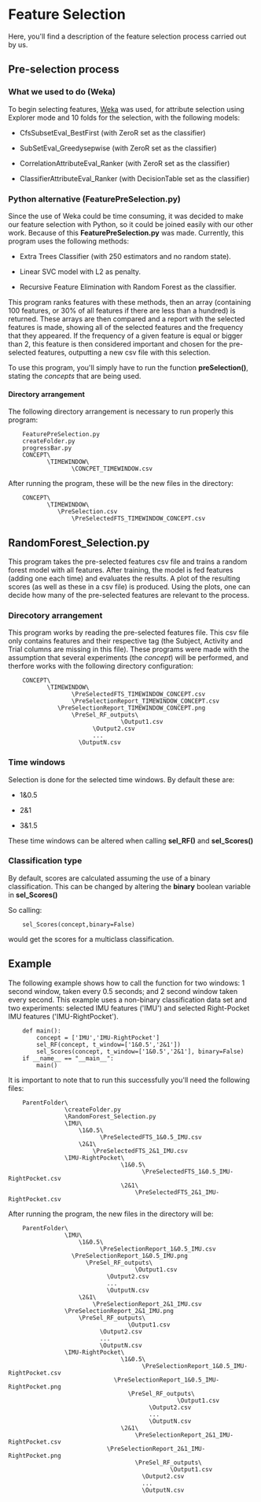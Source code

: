 # Feature Selection

Here, you'll find a description of the feature selection process carried out by us.

## Pre-selection process

### What we used to do (Weka)

To begin selecting features, [Weka](https://www.cs.waikato.ac.nz/~ml/weka/index.html) was used, for attribute selection using Explorer mode and 10 folds for the selection, with the following models:

- CfsSubsetEval_BestFirst (with ZeroR set as the classifier)
					
- SubSetEval_Greedysepwise (with ZeroR set as the classifier)
					
- CorrelationAttributeEval_Ranker (with ZeroR set as the classifier)
					
- ClassifierAttributeEval_Ranker (with DecisionTable set as the classifier)
     
### Python alternative (FeaturePreSelection.py)

Since the use of Weka could be time consuming, it was decided to make our feature selection with Python, so it could be joined easily with our other work. Because of this **FeaturePreSelection.py** was made. Currently, this program uses the following methods:

- Extra Trees Classifier (with 250 estimators and no random state).

- Linear SVC model with L2 as penalty.

- Recursive Feature Elimination with Random Forest as the classifier.

This program ranks features with these methods, then an array (containing 100 features, or 30% of all features if there are less than a hundred) is returned. These arrays are then compared and a report with the selected features is made, showing all of the selected features and the frequency that they appeared. If the frequency of a given feature is equal or bigger than 2, this feature is then considered important and chosen for the pre-selected features, outputting a new csv file with this selection.

To use this program, you'll simply have to run the function **preSelection()**, stating the *concepts* that are being used.

#### Directory arrangement

The following directory arrangement is necessary to run properly this program:

```
    FeaturePreSelection.py
    createFolder.py
    progressBar.py
    CONCEPT\
           \TIMEWINDOW\
	              \CONCPET_TIMEWINDOW.csv
```

After running the program, these will be the new files in the directory:


```
    CONCEPT\
           \TIMEWINDOW\
		      \PreSelection.csv
	              \PreSelectedFTS_TIMEWINDOW_CONCEPT.csv
```

## RandomForest_Selection.py


This program takes the pre-selected features csv file and trains a random forest model with all features. After training, the model is fed features (adding one each time) and evaluates the results. A plot of the resulting scores (as well as these in a csv file) is produced. Using the plots, one can decide how many of the pre-selected features are relevant to the process.

### Direcotory arrangement

This program works by reading the pre-selected features file. This csv file only contains features and their respective tag (the Subject, Activity and Trial columns are missing in this file). These programs were made with the assumption that several experiments (the _concept_) will be performed, and therfore works with the following directory configuration:

```
    CONCEPT\
           \TIMEWINDOW\
	              \PreSelectedFTS_TIMEWINDOW_CONCEPT.csv
	              \PreSelectionReport_TIMEWINDOW_CONCEPT.csv
		      \PreSelectionReport_TIMEWINDOW_CONCEPT.png
	              \PreSel_RF_outputs\
		                        \Output1.csv
				        \Output2.csv
				        ...
					\OutputN.csv 
```


### Time windows

Selection is done for the selected time windows. By default these are:

- 1&0.5

- 2&1

- 3&1.5

These time windows can be altered when calling **sel_RF()** and **sel_Scores()**

### Classification type

By default, scores are calculated assuming the use of a binary classification. This can be changed by altering the **binary** boolean variable in **sel_Scores()**

So calling:

```
    sel_Scores(concept,binary=False)
```   
   
 would get the scores for a multiclass classification.

## Example

The following example shows how to call the function for two windows: 1 second window, taken every 0.5 seconds; and 2 second window taken every second. This example uses a non-binary classification data set and two experiments: selected IMU features ('IMU') and selected Right-Pocket IMU features ('IMU-RightPocket').

```
    def main():
        concept = ['IMU','IMU-RightPocket']
        sel_RF(concept, t_window=['1&0.5','2&1'])
        sel_Scores(concept, t_window=['1&0.5','2&1'], binary=False)
    if __name__ == "__main__":
        main()
```

It is important to note that to run this successfully you'll need the following files:

```
    ParentFolder\
                \createFolder.py
                \RandomForest_Selection.py
                \IMU\
                    \1&0.5\
                          \PreSelectedFTS_1&0.5_IMU.csv
                    \2&1\
                        \PreSelectedFTS_2&1_IMU.csv
                \IMU-RightPocket\
                                \1&0.5\
                                      \PreSelectedFTS_1&0.5_IMU-RightPocket.csv
                                \2&1\
                                    \PreSelectedFTS_2&1_IMU-RightPocket.csv
```

After running the program, the new files in the directory will be:

```
    ParentFolder\
                \IMU\
                    \1&0.5\
                          \PreSelectionReport_1&0.5_IMU.csv
		          \PreSelectionReport_1&0.5_IMU.png
	                  \PreSel_RF_outputs\
		                            \Output1.csv
				            \Output2.csv
				            ...
				       	    \OutputN.csv
                    \2&1\
                        \PreSelectionReport_2&1_IMU.csv
		        \PreSelectionReport_2&1_IMU.png
	                \PreSel_RF_outputs\
		                          \Output1.csv
				          \Output2.csv
				          ...
				       	  \OutputN.csv
                \IMU-RightPocket\
                                \1&0.5\
                                      \PreSelectionReport_1&0.5_IMU-RightPocket.csv
		                      \PreSelectionReport_1&0.5_IMU-RightPocket.png
	                              \PreSel_RF_outputs\
		                                        \Output1.csv
				                        \Output2.csv
				                        ...
				       	                \OutputN.csv
                                \2&1\
                                    \PreSelectionReport_2&1_IMU-RightPocket.csv
		                    \PreSelectionReport_2&1_IMU-RightPocket.png
                                    \PreSel_RF_outputs\
		                                      \Output1.csv
				                      \Output2.csv
				                      ...
				       	              \OutputN.csv
```
